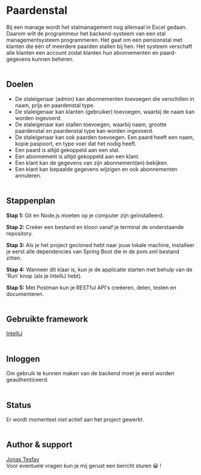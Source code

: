 # **Paardenstal**

Bij een manage wordt het stalmanagement nog allemaal in Excel gedaan. Daarom wilt de programmeur het
backend-systeem van een stal managementsysteem programmeren. Het gaat om een
pensionstal met klanten die één of meerdere paarden stallen bij hen. Het systeem verschaft
alle klanten een account zodat klanten hun abonnementen en paard-gegevens kunnen
beheren.
<br/><br/>

## Doelen

- De staleigenaar (admin) kan abonnementen toevoegen die verschillen in naam, prijs en  paardenstal type.
- De staleigenaar kan klanten (gebruiker) toevoegen, waarbij de naam kan worden ingevoerd.
- De staleigenaar kan stallen toevoegen, waarbij naam, grootte paardenstal en paardenstal type kan worden ingevoerd.
- De staleigenaar kan ook paarden toevoegen. Een paard heeft een naam, kopie paspoort, en type voer dat het nodig heeft.
- Een paard is altijd gekoppeld aan een stal.
- Een abonnement is altijd gekoppeld aan een klant.
- Een klant kan de gegevens van zijn abonnement(en) bekijken.
- Een klant kan bepaalde gegevens wijzigen en ook abonnementen annuleren.
<br/><br/>

## Stappenplan
**Stap 1:**
Git en Node.js moeten op je computer zijn geïnstalleerd.

**Stap 2:**
Creëer een bestand en kloon vanaf je terminal de onderstaande repository.

**Stap 3:**
Als je het project gecloned hebt naar jouw lokale machine, installeer je eerst alle dependencies van Spring Boot die in de pom.xml bestand zitten.

**Stap 4:**
Wanneer dit klaar is, kun je de applicatie starten met behulp van de ‘Run’ knop (als je IntelliJ hebt).

**Stap 5:**
Met Postman kun je RESTful API's creëeren, delen, testen en documenteren.
<br/><br/>

## Gebruikte framework
[IntelliJ](https://www.jetbrains.com/idea/)
<br/><br/>

## Inloggen

Om gebruik te kunnen maken van de backend moet je eerst worden geauthenticeerd.<br/><br/>

## Status

Er wordt momenteel _niet_ actief aan het project gewerkt.
<br/><br/>

## Author & support

[Jonas Tesfay](https://www.linkedin.com/in/jonas-tesfay-963557173/)</br>
Voor eventuele vragen kun je mij gerust een bericht sturen 😀 !
